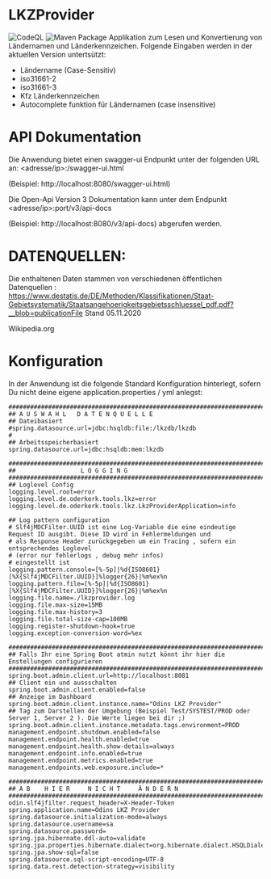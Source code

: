# LKZProvider
![CodeQL](https://github.com/MOderkerk/lkzprovider/workflows/CodeQL/badge.svg)
![Maven Package](https://github.com/MOderkerk/lkzprovider/workflows/Maven%20Package/badge.svg?branch=1.1.0)
Applikation zum Lesen und Konvertierung von Ländernamen und Länderkennzeichen. 
Folgende Eingaben werden in der aktuellen Version untertsützt:
* Ländername (Case-Sensitiv)
* iso31661-2
* iso31661-3
* Kfz Länderkennzeichen
* Autocomplete funktion für Ländernamen (case insensitive)

# API Dokumentation

Die Anwendung bietet einen swagger-ui Endpunkt unter der folgenden URL an: <adresse/ip>:<port>/swagger-ui.html

(Beispiel: http://localhost:8080/swagger-ui.html) 

Die Open-Api Version 3 Dokumentation kann unter dem Endpunkt <adresse/ip>:port/v3/api-docs

(Beispiel: http://localhost:8080/v3/api-docs) abgerufen werden.

# DATENQUELLEN: 
Die enthaltenen Daten stammen von verschiedenen öffentlichen Datenquellen :
https://www.destatis.de/DE/Methoden/Klassifikationen/Staat-Gebietsystematik/Staatsangehoerigkeitsgebietsschluessel_pdf.pdf?__blob=publicationFile Stand 05.11.2020

Wikipedia.org

# Konfiguration 
In der Anwendung ist die folgende Standard Konfiguration hinterlegt, sofern Du nicht deine eigene application.properties / yml anlegst:
 
```
################################################################################################
## A U S W A H L   D A T E N Q U E L L E 
## Dateibasiert
#spring.datasource.url=jdbc:hsqldb:file:/lkzdb/lkzdb
#
## Arbeitsspeicherbasiert
spring.datasource.url=jdbc:hsqldb:mem:lkzdb

################################################################################################
##                  L O G G I N G 
################################################################################################
## Loglevel Config
logging.level.root=error
logging.level.de.oderkerk.tools.lkz=error
logging.level.de.oderkerk.tools.lkz.LkzProviderApplication=info

## Log pattern configuration
# Slf4jMDCFilter.UUID ist eine Log-Variable die eine eindeutige Request ID ausgibt. Diese ID wird in Fehlermeldungen und
# als Response Header zurückgegeben um ein Tracing , sofern ein entsprechendes Loglevel 
# (error nur fehlerlogs , debug mehr infos)
# eingestellt ist 
logging.pattern.console=[%-5p]|%d{ISO8601}[%X{Slf4jMDCFilter.UUID}]%logger{26}|%m%ex%n
logging.pattern.file=[%-5p]|%d{ISO8601}[%X{Slf4jMDCFilter.UUID}]%logger{26}|%m%ex%n
logging.file.name=./lkzprovider.log
logging.file.max-size=15MB
logging.file.max-history=3
logging.file.total-size-cap=100MB
logging.register-shutdown-hook=true
logging.exception-conversion-word=%ex

################################################################################################
## Falls Ihr eine Spring Boot atmin nutzt könnt ihr hier die Enstellungen configurieren
################################################################################################
spring.boot.admin.client.url=http://localhost:8081
## Client ein und aussschalten
spring.boot.admin.client.enabled=false
## Anzeige im Dashboard
spring.boot.admin.client.instance.name="Odins LKZ Provider"
## Tag zum Darstellen der Umgebung (Beispiel Test/SYSTEST/PROD oder Server 1, Server 2 ). Die Werte liegen bei dir ;)
spring.boot.admin.client.instance.metadata.tags.environment=PROD
management.endpoint.shutdown.enabled=false
management.endpoint.health.enabled=true
management.endpoint.health.show-details=always
management.endpoint.info.enabled=true
management.endpoint.metrics.enabled=true
management.endpoints.web.exposure.include=* 

################################################################################################
## A B    H I E R     N I C H T     Ä N D E R N  
############################################################################################### 
odin.slf4jfilter.request_header=X-Header-Token
spring.application.name=Odins LKZ Provider
spring.datasource.initialization-mode=always
spring.datasource.username=sa 
spring.datasource.password= 
spring.jpa.hibernate.ddl-auto=validate
spring.jpa.properties.hibernate.dialect=org.hibernate.dialect.HSQLDialect
spring.jpa.show-sql=false
spring.datasource.sql-script-encoding=UTF-8
spring.data.rest.detection-strategy=visibility

```

